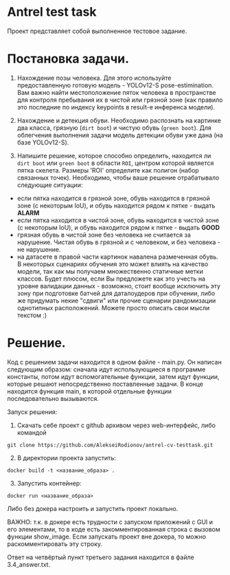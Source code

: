 # Antrel test task

Проект представляет собой выполненное тестовое задание.

# Постановка задачи.
1.   Нахождение позы человека. Для этого используйте предоставленную готовую модель - YOLOv12-S pose-estimination. Вам важно найти местоположение пяток человека в пространстве для контроля пребывания их в чистой или грязной зоне (как правило это последние по индексу keypoints в result-е инференса модели).  

2.   Нахождение и детекция обуви. Необходимо распознать на картинке два класса, грязную (`dirt boot`) и чистую обувь (`green boot`). Для облегчения выполнения задачи модель детекции обуви уже дана (на базе YOLOv12-S).  

3.   Напишите решение, которое способно определить, находится ли `dirt boot` или `green boot` в области `ROI`, центром которой является пятка скелета. Размеры 'ROI' определите как полигон (набор связанных точек). Необходимо, чтобы ваше решение отрабатывало следующие ситуации:  
*   если пятка находится в грязной зоне, обувь находится в грязной зоне (с некоторым IoU), и обувь находится рядом к пятке - выдать **ALARM**  
*   если пятка находится в чистой зоне, обувь находится в чистой зоне (с некоторым IoU), и обувь находится рядом к пятке - выдать **GOOD**  
*   грязная обувь в чистой зоне без человека не считается за нарушение. Чистая обувь в грязной и с человеком, и без человека - не нарушение.  
*   на датасете в правой части картинок навалена размеченная обувь. В некоторых сценариях обучения это может влиять на качество модели, так как мы получаем множественно статичные метки классов. Будет плюсом, если Вы предложете как это учесть на уровне валидации данных - возможно, стоит вообще исключить эту зону при подготовке батчей для даталоудеров при обучении, либо же придумать некие "сдвиги" или прочие сценарии рандомизации однотипных расположений. Можете просто описать свои мысли текстом :)

# Решение.
Код с решением задачи находится в одном файле - main.py. Он написан следующим образом: сначала идут использующиеся в
программе константы, потом идут вспомогательные функции, затем идут функции, которые решают непосредственно поставленные
задачи. В конце находится функция main, в которой отдельные функции последовательно вызываются.  

Запуск решения:  
1. Скачать себе проект с github архивом через web-интерфейс, либо командой

`git clone https://github.com/AlekseiRodionov/antrel-cv-testtask.git`

2. В директории проекта запустить:

`docker build -t <название_образа> .`

3. Запустить контейнер:

`docker run <название_образа>`

Либо без докера настроить и запустить проект локально.

ВАЖНО: т.к. в докере есть трудности с запуском приложений с GUI и его элементами, то в коде есть закомментированная
строка с вызовом функции show_image. Если запускать проект вне докера, то можно раскомментировать эту строку.

Ответ на четвёртый пункт третьего задания находится в файле 3.4_answer.txt.


